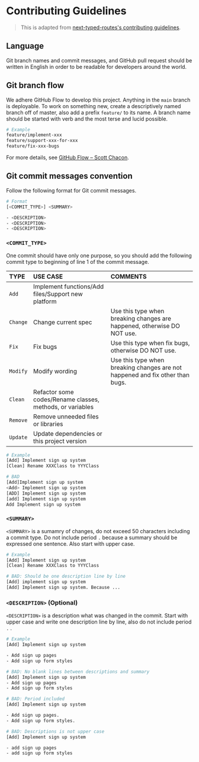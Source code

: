 # Contributing Guidelines

> This is adapted from [next-typed-routes's contributing guidelines](https://github.com/jagaapple/next-typed-routes/blob/master/.github/CONTRIBUTING.md).
## Language

Git branch names and commit messages, and GitHub pull request should be written in English in order to be readable for
developers around the world.

## Git branch flow

We adhere GitHub Flow to develop this project. Anything in the `main` branch is deployable. To work on something new, create
a descriptively named branch off of master, also add a prefix `feature/` to its name.
A branch name should be started with verb and the most terse and lucid possible.

```bash
# Example
feature/implement-xxx
feature/support-xxx-for-xxx
feature/fix-xxx-bugs
```

For more details, see [GitHub Flow – Scott Chacon](http://scottchacon.com/2011/08/31/github-flow.html).

## Git commit messages convention

Follow the following format for Git commit messages.

```bash
# Format
[<COMMIT_TYPE>] <SUMMARY>

- <DESCRIPTION>
- <DESCRIPTION>
- <DESCRIPTION>
```

### `<COMMIT_TYPE>`

One commit should have only one purpose, so you should add the following commit type to beginning of line 1 of the commit
message.

| TYPE     | USE CASE                                                  | COMMENTS                                                                      |
| :------- | :-------------------------------------------------------- | :---------------------------------------------------------------------------- |
| `Add`    | Implement functions/Add files/Support new platform        |                                                                               |
| `Change` | Change current spec                                       | Use this type when breaking changes are happened, otherwise DO NOT use.       |
| `Fix`    | Fix bugs                                                  | Use this type when fix bugs, otherwise DO NOT use.                            |
| `Modify` | Modify wording                                            | Use this type when breaking changes are not happened and fix other than bugs. |
| `Clean`  | Refactor some codes/Rename classes, methods, or variables |                                                                               |
| `Remove` | Remove unneeded files or libraries                        |                                                                               |
| `Update` | Update dependencies or this project version               |                                                                               |

```bash
# Example
[Add] Implement sign up system
[Clean] Rename XXXClass to YYYClass

# BAD
[Add]Implement sign up system
<Add> Implement sign up system
[ADD] Implement sign up system
[add] Implement sign up system
Add Implement sign up system
```

### `<SUMMARY>`

`<SUMMARY>` is a sumamry of changes, do not exceed 50 characters including a commit type. Do not include period `.` because
a summary should be expressed one sentence. Also start with upper case.

```bash
# Example
[Add] Implement sign up system
[Clean] Rename XXXClass to YYYClass

# BAD: Should be one description line by line
[Add] implement sign up system
[Add] Implement sign up system. Because ...
```

### `<DESCRIPTION>` (Optional)

`<DESCRIPTION>` is a description what was changed in the commit. Start with upper case and write one description line by line,
also do not include period `.` .

```bash
# Example
[Add] Implement sign up system

- Add sign up pages
- Add sign up form styles

# BAD: No blank lines between descriptions and summary
[Add] Implement sign up system
- Add sign up pages
- Add sign up form styles

# BAD: Period included
[Add] Implement sign up system

- Add sign up pages.
- Add sign up form styles.

# BAD: Descriptions is not upper case
[Add] Implement sign up system

- add sign up pages
- add sign up form styles
```
